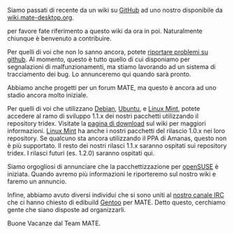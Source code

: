 <!--
.. link:
.. description:
.. tags: Debian,Ubuntu,Linux Mint,openSUSE,Gentoo
.. date: 2011-12-24 21:58:49
.. title: Nuovo wiki ed altre info
.. slug: 2011-12-24-new-wiki-and-new-distributions-supported
.. author: Steve Zesch
-->

Siamo passati di recente da un wiki su [GitHub](https://github.com/) ad uno nostro disponibile da  [wiki.mate-desktop.org](https://wiki.mate-desktop.org/#!index.md).

per favore fate riferimento a questo wiki da ora in poi. Naturalmente chiunque è benvenuto a contribuire.

Per quelli di voi che non lo sanno ancora, potete [riportare problemi su github](https://github.com/mate-desktop/). Al momento, questo è tutto quello di cui disponiamo per segnalazioni di malfunzionamenti, ma stiamo lavorando ad un sistema di tracciamento dei bug.
Lo annunceremo qui quando sarà pronto.

Abbiamo anche progetti per un forum MATE, ma questo è ancora ad uno stadio ancora molto iniziale.

Per quelli di voi che utilizzano [Debian](https://www.debian.org/), [Ubuntu](https://www.ubuntu.com),
e [Linux Mint](https://www.linuxmint.com), potete accedere al ramo di sviluppo 1.1.x dei
nostri pacchetti utilizzando il repository tridex. Visitate la  [pagina di download](https://wiki.mate-desktop.org/#!pages/download.md)
sul wiki per maggiori informazioni. [Linux Mint](https://www.linuxmint.com) ha anche i nostri
pacchetti del rilascio 1.0.x nei loro repository. Se qualcuno sta ancora utilizzando il PPA di Amanas, questo non è più supportato. Il resto dei nostri rilasci 1.1.x saranno ospitati sui repository tridex.
I rilasci futuri (es. 1.2.0) saranno ospitati qui.

Siamo orgogliosi di annunciare che la pacchettizzazione per [openSUSE](https://www.opensuse.org) è iniziata.
Quando avremo più informazioni le riporteremo sul nostro wiki e faremo un annuncio.

Infine, abbiamo avuto diversi individui che si sono uniti al [nostro canale IRC](https://web.libera.chat/?#mate)
che ci hanno chiesto di edibuild  [Gentoo](https://www.gentoo.org) per MATE. Detto questo,
cerchiamo gente che siano disposte ad organizzarli.

Buone Vacanze dal Team MATE.

